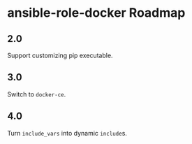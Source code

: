 # ansible-role-docker Roadmap

## 2.0

Support customizing pip executable.

## 3.0

Switch to `docker-ce`.

## 4.0

Turn `include_vars` into dynamic `include`s.

